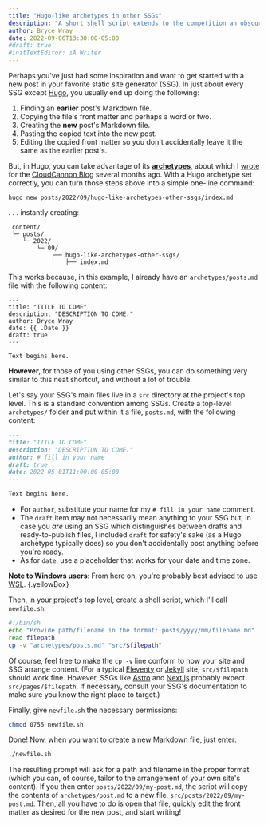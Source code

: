 ```yaml
---
title: "Hugo-like archetypes in other SSGs"
description: "A short shell script extends to the competition an obscure but cool feature in Hugo."
author: Bryce Wray
date: 2022-09-06T13:30:00-05:00
#draft: true
#initTextEditor: iA Writer
---
```


Perhaps you've just had some inspiration and want to get started with a new post in your favorite static site generator (SSG). In just about every SSG except [Hugo](https://gohugo.io), you usually end up doing the following:

1. Finding an **earlier** post's Markdown file.
2. Copying the file's front matter and perhaps a word or two.
3. Creating the **new** post's Markdown file.
4. Pasting the copied text into the new post.
5. Editing the copied front matter so you don't accidentally leave it the same as the earlier post's.

But, in Hugo, you can take advantage of its [**archetypes**](https://gohugo.io/content-management/archetypes/), about which I [wrote](https://cloudcannon.com/blog/maximizing-the-convenience-factor-archetypes-in-hugo/) for the [CloudCannon Blog](https://cloudcannon.com/blog/) several months ago. With a Hugo archetype set correctly, you can turn those steps above into a simple one-line command:

```plaintext
hugo new posts/2022/09/hugo-like-archetypes-other-ssgs/index.md
```

. . . instantly creating:

```plaintext
 content/
 └─ posts/
    └─ 2022/
        └─ 09/
            ├── hugo-like-archetypes-other-ssgs/
            │   ├── index.md
```

This works because, in this example, I already have an `archetypes/posts.md` file with the following content:

```go-html-template
---
title: "TITLE TO COME"
description: "DESCRIPTION TO COME."
author: Bryce Wray
date: {{ .Date }}
draft: true
---

Text begins here.
```

**However**, for those of you using other SSGs, you can do something very similar to this neat shortcut, and without a lot of trouble.

Let's say your SSG's main files live in a `src` directory at the project's top level. This is a standard convention among SSGs. Create a top-level `archetypes/` folder and put within it a file, `posts.md`, with the following content:

```md
---
title: "TITLE TO COME"
description: "DESCRIPTION TO COME."
author: # fill in your name
draft: true
date: 2022-05-01T11:00:00-05:00
---

Text begins here.
```

- For `author`, substitute your name for my `# fill in your name` comment.
- The `draft` item may not necessarily mean anything to your SSG but, in case you *are* using an SSG which distinguishes between drafts and ready-to-publish files, I included `draft` for safety's sake (as a Hugo archetype typically does) so you don't accidentally post anything before you're ready.
- As for `date`, use a placeholder that works for your date and time zone.

**Note to Windows users**: From here on, you're probably best advised to use [WSL](https://www.thewindowsclub.com/how-to-run-sh-or-shell-script-file-in-windows-10).
{.yellowBox}

Then, in your project's top level, create a shell script, which I'll call `newfile.sh`:

```bash
#!/bin/sh
echo "Provide path/filename in the format: posts/yyyy/mm/filename.md"
read filepath
cp -v "archetypes/posts.md" "src/$filepath"
```

Of course, feel free to make the `cp -v` line conform to how your site and SSG arrange content. (For a typical [Eleventy](https://11ty.dev) or [Jekyll](https://jekyllrb.com) site, `src/$filepath` should work fine. However, SSGs like [Astro](https://astro.build) and [Next.js](https://nextjs.org) probably expect `src/pages/$filepath`. If necessary, consult your SSG's documentation to make sure you know the right place to target.)

Finally, give `newfile.sh` the necessary permissions:

```bash
chmod 0755 newfile.sh
```

Done! Now, when you want to create a new Markdown file, just enter:

```bash
./newfile.sh
```

The resulting prompt will ask for a path and filename in the proper format (which you can, of course, tailor to the arrangement of your own site's content). If you then enter `posts/2022/09/my-post.md`, the script will copy the contents of `archetypes/post.md` to a new file, `src/posts/2022/09/my-post.md`. Then, all you have to do is open that file, quickly edit the front matter as desired for the new post, and start writing!
